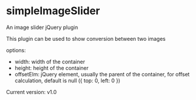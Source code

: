 simpleImageSlider
=================

An image slider jQuery plugin

This plugin can be used to show conversion between two images

options:
- width: width of the container
- height: height of the container
- offsetElm: jQuery element, usually the parent of the container, for offset calculation, default is null ({ top: 0, left: 0 })

Current version: v1.0
